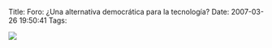 Title: Foro: ¿Una alternativa democrática para la tecnología?
Date: 2007-03-26 19:50:41
Tags: 

<a href="http://wiki.alternativa.pm.org.mx/index.php/Foro" target="_blank"><img src="http://wiki.alternativa.pm.org.mx/images/1/10/Alter-posterligero-450x713.jpg"/></a>
